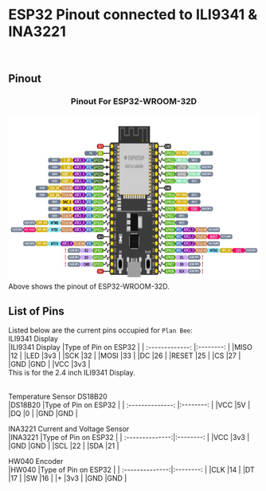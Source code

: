 # ESP32 Pinout connected to ILI9341 & INA3221
<br/>


## Pinout
<h3 align="center">Pinout For ESP32-WROOM-32D</h3>
<div align="center">
  <a href="https://github.com/charutomo/Plan-Bee-">
    <img src="https://github.com/charutomo/Plan-Bee-/blob/main/image/pinout.jpg" alt="pinout" width="786" height="333">
  </a>
</div>
Above shows the pinout of ESP32-WROOM-32D.
<br/>

## List of Pins
Listed below are the current pins occupied for `Plan Bee`: 
<br/>
ILI9341 Display
<br/>
|ILI9341 Display	|Type of Pin on ESP32 |
| :-------------:	|:--------:		    |
|MISO			|12	 	          |
|LED			|3v3		          |
|SCK			|32	     		    |
|MOSI			|33			    |
|DC			|26	     		    |
|RESET		|25			    |
|CS			|27			    |
|GND			|GND       		    |
|VCC			|3v3	       	    |
<br/>
This is for the 2.4 inch ILI9341 Display.
<br/>
<br/>


Temperature Sensor DS18B20
<br/>
|DS18B20		|Type of Pin on ESP32 |
| :--------------:	|:--------:		    	|
|VCC			|5V	 	         	 |
|DQ			|0		      		 |
|GND			|GND       		    	|
<br/>


INA3221 Current and Voltage Sensor
<br/>
|INA3221		|Type of Pin on ESP32 |
| :--------------:|:--------:		    |
|VCC			|3v3	 	          |
|GND			|GND       		    |
|SCL			|22	     		    |
|SDA			|21			    |
<br/>


HW040 Encoder
<br/>
|HW040		|Type of Pin on ESP32 |
| :--------------:|:--------:		    |
|CLK			|14	 	          |
|DT			|17       		    |
|SW			|16	     		    |
|+			|3v3			    |
|GND			|GND			    |
<br/>






		